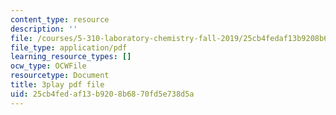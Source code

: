 ```yaml
---
content_type: resource
description: ''
file: /courses/5-310-laboratory-chemistry-fall-2019/25cb4fedaf13b9208b6870fd5e738d5a_sukzgrxfSx8.pdf
file_type: application/pdf
learning_resource_types: []
ocw_type: OCWFile
resourcetype: Document
title: 3play pdf file
uid: 25cb4fed-af13-b920-8b68-70fd5e738d5a
---
```

